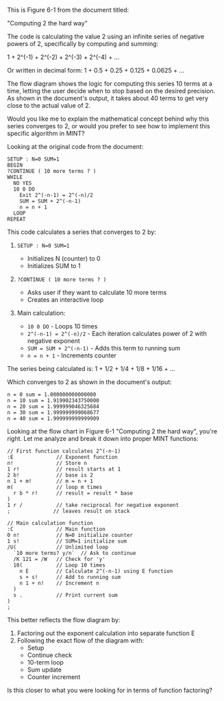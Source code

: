 This is Figure 6-1 from the document titled:

"Computing 2 the hard way"

The code is calculating the value 2 using an infinite series of negative powers of 2, specifically by computing and summing:

1 + 2^(-1) + 2^(-2) + 2^(-3) + 2^(-4) + ...

Or written in decimal form:
1 + 0.5 + 0.25 + 0.125 + 0.0625 + ...

The flow diagram shows the logic for computing this series 10 terms at a time, letting the user decide when to stop based on the desired precision. As shown in the document's output, it takes about 40 terms to get very close to the actual value of 2.

Would you like me to explain the mathematical concept behind why this series converges to 2, or would you prefer to see how to implement this specific algorithm in MINT?

Looking at the original code from the document:

```
SETUP : N=0 SUM=1
BEGIN 
?CONTINUE ( 10 more terms ? )
WHILE
  NO YES
  10 0 DO
    Exit 2^(-n-1) = 2^(-n)/2
    SUM = SUM + 2^(-n-1)
    n = n + 1
  LOOP
REPEAT
```

This code calculates a series that converges to 2 by:

1. `SETUP : N=0 SUM=1`
   - Initializes N (counter) to 0 
   - Initializes SUM to 1

2. `?CONTINUE ( 10 more terms ? )`
   - Asks user if they want to calculate 10 more terms
   - Creates an interactive loop

3. Main calculation:
   - `10 0 DO` - Loops 10 times
   - `2^(-n-1) = 2^(-n)/2` - Each iteration calculates power of 2 with negative exponent
   - `SUM = SUM + 2^(-n-1)` - Adds this term to running sum
   - `n = n + 1` - Increments counter

The series being calculated is:
1 + 1/2 + 1/4 + 1/8 + 1/16 + ...

Which converges to 2 as shown in the document's output:
```
n = 0 sum = 1.000000000000000
n = 10 sum = 1.919902343750000
n = 20 sum = 1.999999046325684
n = 30 sum = 1.999999999068677
n = 40 sum = 1.999999999999909
```


Looking at the flow chart in Figure 6-1 "Computing 2 the hard way", you're right. Let me analyze and break it down into proper MINT functions:

```
// First function calculates 2^(-n-1)
:E              // Exponent function
n!              // Store n
1 r!            // result starts at 1
2 b!            // base is 2
n 1 + m!        // m = n + 1
m(              // loop m times
  r b * r!      // result = result * base
)
1 r /           // take reciprocal for negative exponent
;              // leaves result on stack

// Main calculation function
:C              // Main function
0 n!            // N=0 initialize counter
1 s!            // SUM=1 initialize sum
/U(             // Unlimited loop
  `10 more terms? y/n`  // Ask to continue
  /K 121 = /W   // Check for 'y'
  10(           // Loop 10 times
    n E         // Calculate 2^(-n-1) using E function
    s + s!      // Add to running sum
    n 1 + n!    // Increment n
  )
  s .           // Print current sum
)
;
```

This better reflects the flow diagram by:
1. Factoring out the exponent calculation into separate function E
2. Following the exact flow of the diagram with:
   - Setup
   - Continue check
   - 10-term loop
   - Sum update
   - Counter increment

Is this closer to what you were looking for in terms of function factoring?
